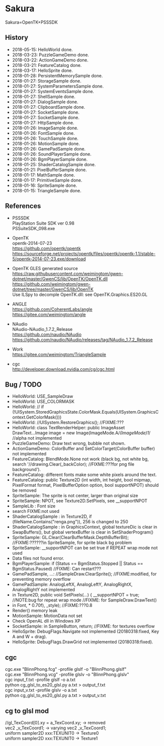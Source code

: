 # Sakura  
Sakura=OpenTK+PSSSDK  

## History  
* 2018-05-15: HelloWorld done.  
* 2018-03-23: PuzzleGameDemo done.  
* 2018-03-22: ActionGameDemo done.  
* 2018-03-21: FeatureCatalog done.  
* 2018-03-17: HelloSprite done.  
* 2018-01-28: PersistentMemorySample done.  
* 2018-01-27: StorageSample done.  
* 2018-01-27: SystemParametersSample done.  
* 2018-01-27: SystemEventsSample done.  
* 2018-01-27: ShellSample done.  
* 2018-01-27: DialogSample done.  
* 2018-01-27: ClipboardSample done.  
* 2018-01-27: SocketSample done.  
* 2018-01-27: SocketSample done.  
* 2018-01-27: HttpSample done.  
* 2018-01-26: ImageSample done.  
* 2018-01-26: FontSample done.  
* 2018-01-26: TouchSample done.  
* 2018-01-26: MotionSample done.  
* 2018-01-26: GamePadSample done.  
* 2018-01-26: SoundPlayerSample done.  
* 2018-01-26: BgmPlayerSample done.  
* 2018-01-25: ShaderCatalogSample done.  
* 2018-01-21: PixelBufferSample done.  
* 2018-01-17: MathSample done.  
* 2018-01-17: PrimitiveSample done.  
* 2018-01-16: SpriteSample done.  
* 2018-01-15: TriangleSample done.  

## References    
* PSSSDK  
PlayStation Suite SDK ver 0.98  
PSSuiteSDK_098.exe  

* OpenTK  
opentk-2014-07-23  
https://github.com/opentk/opentk  
https://sourceforge.net/projects/opentk/files/opentk/opentk-1.1/stable-5/opentk-2014-07-23.exe/download  

* OpenTK GLES generated source    
https://raw.githubusercontent.com/weimingtom/gwen-dotnet/master/GwenCS/lib/OpenTK/OpenTK.dll  
https://github.com/weimingtom/gwen-dotnet/tree/master/GwenCS/lib/OpenTK  
Use ILSpy to decomple OpenTK.dll: see OpenTK.Graphics.ES20.GL  

* ANGLE  
https://github.com/CoherentLabs/angle  
https://gitee.com/weimingtom/angle    

* NAudio  
NAudio-NAudio\_1.7.2\_Release  
https://github.com/naudio/NAudio  
https://github.com/naudio/NAudio/releases/tag/NAudio_1.7.2_Release  

* Work  
https://gitee.com/weimingtom/TriangleSample  

* cgc  
http://developer.download.nvidia.com/cg/cgc.html  

## Bug / TODO  
* HelloWorld: USE_SampleDraw  
* HelloWorld: USE_COLORMASK  
* HelloWorld: //			if (!UISystem.StoredGraphicsState.ColorMask.Equals(UISystem.GraphicsContext.GetColorMask()))  
* HelloWorld: //UISystem.RestoreGraphics(); //FIXME:???  
* HelloWorld: class TextRenderHelper: public ImageAsset DrawText...Image image = new Image(ImageMode.A/*(ImageMode)1*/ //alpha not implemented  
* PuzzleGameDemo: Draw text wrong, bubble not shown.   
* ActionGameDemo: ColorBuffer and SetColorTarget(ColorBuffer buffer) not implemented  
* FeatureCatalog: BlendMode.None not work (black bg, not white bg, search '//drawing.Clear(_backColor); //FIXME:???for png file background').  
* FeatureCatalog: different fonts make some white pixels around the text.   
* FeatureCatalog: public Texture2D (int width, int height, bool mipmap, PixelFormat format, PixelBufferOption option, bool supportNPOT) should be removed
* SpriteSample: The sprite is not center, larger than original size  
* SpriteSample: NPOT, see Texture2D.SetPixels, see __supportNPOT  
* SampleLib : Font size  
* search FIXME:not used  
* ShaderCatalogSample : in Texture2D, if (fileName.Contains("renga.png")), 256 is changed to 250  
* ShaderCatalogSample : in GraphicsContext, global textureDic is clear in SwapBuffers(), but global vertexBuffer is clear in SetShaderProgram()  
* SpriteSample: GL.Clear(ClearBufferMask.DepthBufferBit);  //FIXME:??????in SpriteSample, for sprite black bg problem  
* SpriteSample: __supportNPOT can be set true if REPEAT wrap mode not used  
* Data files not found error.  
* BgmPlayerSample: if (Status == BgmStatus.Stopped || Status == BgmStatus.Paused) //FIXME: Can restart???   
* GamePadSample, ...: //SampleDraw.ClearSprite(); //FIXME:modified, for preventing memory overflow  
* GamePadSample: AnalogLeftX, AnalogLeftY, AnalogRightX, AnalogRightY not implemented  
* in Texture2D, public void SetPixels(...) { __supportNPOT = true; //NOTE:bug for repeat wrap mode //FIXME: for SampleDraw.DrawText()  
* in Font, * 0.70f), _style); //FIXME:???0.8  
* Render() memory leak  
* MotionSample: MotionData not set  
* Check OpenAL dll in Windows XP  
* SocketSample: in SampleButton, return; //FIXME: for textures overflow  
* HelloSprite: DebugFlags.Navigate not implemented (20180318:fixed, Key A and W + drag).  
* HelloSprite: DebugFlags.DrawGrid not implemented (20180318:fixed).  

## cgc  
cgc.exe "BlinnPhong.fcg" -profile glslf -o "BlinnPhong.glslf"  
cgc.exe "BlinnPhong.vcg" -profile glslv -o "BlinnPhong.glslv"  
cgc input_f.txt -profile glslf -o a.txt  
python cg_glsl_to_es20_glsl.py a.txt > output_f.txt  
cgc input_v.txt -profile glslv -o a.txt  
python cg_glsl_to_es20_glsl.py a.txt > output_v.txt  

## cg to glsl mod 
//gl_TexCoord[0].xy = a_TexCoord.xy; -> removed  
vec2 _v_TexCoord1; -> varying vec2 _v_TexCoord1;  
uniform sampler2D xxx:TEXUNIT0 -> Texture0  
uniform sampler2D xxx:TEXUNIT0 -> Texture1  
